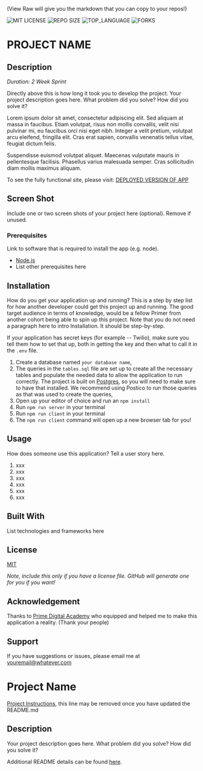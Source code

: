 (View Raw will give you the markdown that you can copy to your repos!)

![MIT LICENSE](https://img.shields.io/github/license/scottbromander/the_marketplace.svg?style=flat-square)
![REPO SIZE](https://img.shields.io/github/repo-size/scottbromander/the_marketplace.svg?style=flat-square)
![TOP_LANGUAGE](https://img.shields.io/github/languages/top/scottbromander/the_marketplace.svg?style=flat-square)
![FORKS](https://img.shields.io/github/forks/scottbromander/the_marketplace.svg?style=social)

# PROJECT NAME

## Description

_Duration: 2 Week Sprint_

Directly above this is how long it took you to develop the project. Your project description goes here. What problem did you solve? How did you solve it?

Lorem ipsum dolor sit amet, consectetur adipiscing elit. Sed aliquam at massa in faucibus. Etiam volutpat, risus non mollis convallis, velit nisi pulvinar mi, eu faucibus orci nisi eget nibh. Integer a velit pretium, volutpat arcu eleifend, fringilla elit. Cras erat sapien, convallis venenatis tellus vitae, feugiat dictum felis.

Suspendisse euismod volutpat aliquet. Maecenas vulputate mauris in pellentesque facilisis. Phasellus varius malesuada semper. Cras sollicitudin diam mollis maximus aliquam.

To see the fully functional site, please visit: [DEPLOYED VERSION OF APP](www.heroku.com)

## Screen Shot

Include one or two screen shots of your project here (optional). Remove if unused.

### Prerequisites

Link to software that is required to install the app (e.g. node).

- [Node.js](https://nodejs.org/en/)
- List other prerequisites here

## Installation

How do you get your application up and running? This is a step by step list for how another developer could get this project up and running. The good target audience in terms of knowledge, would be a fellow Primer from another cohort being able to spin up this project. Note that you do not need a paragraph here to intro Installation. It should be step-by-step.

If your application has secret keys (for example -- Twilio), make sure you tell them how to set that up, both in getting the key and then what to call it in the `.env` file.

1. Create a database named `your database name`,
2. The queries in the `tables.sql` file are set up to create all the necessary tables and populate the needed data to allow the application to run correctly. The project is built on [Postgres](https://www.postgresql.org/download/), so you will need to make sure to have that installed. We recommend using Postico to run those queries as that was used to create the queries,
3. Open up your editor of choice and run an `npm install`
4. Run `npm run server` in your terminal
5. Run `npm run client` in your terminal
6. The `npm run client` command will open up a new browser tab for you!

## Usage

How does someone use this application? Tell a user story here.

1. xxx
2. xxx
3. xxx
4. xxx
5. xxx
6. xxx

## Built With

List technologies and frameworks here

## License

[MIT](https://choosealicense.com/licenses/mit/)

_Note, include this only if you have a license file. GitHub will generate one for you if you want!_

## Acknowledgement

Thanks to [Prime Digital Academy](www.primeacademy.io) who equipped and helped me to make this application a reality. (Thank your people)

## Support

If you have suggestions or issues, please email me at [youremail@whatever.com](www.google.com)

# Project Name

[Project Instructions](./INSTRUCTIONS.md), this line may be removed once you have updated the README.md

## Description

Your project description goes here. What problem did you solve? How did you solve it?

Additional README details can be found [here](https://github.com/PrimeAcademy/readme-template/blob/master/README.md).
